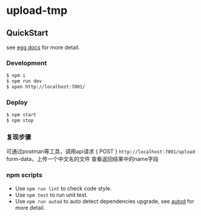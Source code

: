 # upload-tmp



## QuickStart

<!-- add docs here for user -->

see [egg docs][egg] for more detail.

### Development

```bash
$ npm i
$ npm run dev
$ open http://localhost:7001/
```

### Deploy

```bash
$ npm start
$ npm stop
```

### 复现步骤
可通过postman等工具，调用api请求
{ POST }  `http://localhost:7001/upload`
form-data，上传一个中文名的文件
查看返回结果中的name字段


### npm scripts

- Use `npm run lint` to check code style.
- Use `npm test` to run unit test.
- Use `npm run autod` to auto detect dependencies upgrade, see [autod](https://www.npmjs.com/package/autod) for more detail.


[egg]: https://eggjs.org